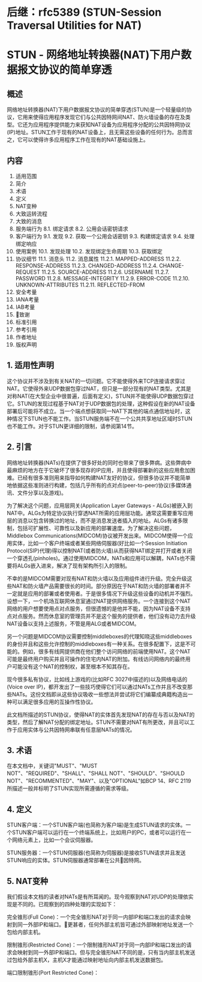 # 后继：rfc5389 (STUN-Session Traversal Utilities for NAT)

# STUN - 网络地址转换器(NAT)下用户数据报文协议的简单穿透


## 概述
网络地址转换器(NAT)下用户数据报文协议的简单穿透(STUN)是一个轻量级的协议，它用来使得应用程序发现它们与公共因特网间NAT、防火墙设备的存在及类型。它还为应用程序提供能力来获知NAT设备为应用程序分配的公共因特网协议(IP)地址。STUN工作于现有的NAT设备上，且无需这些设备的任何行为。总而言之，它可以使得许多应用程序工作在现有的NAT基础设施上。

## 内容
1. 适用范围
2. 简介
3. 术语
4. 定义
5. NAT变种
6. 大致运转流程
7. 大致的消息
8. 服务端行为
8.1. 绑定请求
8.2. 公用会话密钥请求
9. 客户端行为
9.1. 发现
9.2. 获取一个公用会话密钥
9.3. 构建绑定请求
9.4. 处理绑定响应
10. 使用案例
10.1. 发现处理
10.2. 发现绑定生命周期
10.3. 获取绑定
11. 协议细节
11.1. 消息头
11.2. 消息属性
11.2.1. MAPPED-ADDRESS
11.2.2. RESPONSE-ADDRESS
11.2.3. CHANGED-ADDRESS
11.2.4. CHANGE-REQUEST
11.2.5. SOURCE-ADDRESS
11.2.6. USERNAME
11.2.7. PASSWORD
11.2.8. MESSAGE-INTEGRITY
11.2.9. ERROR-CODE
11.2.10. UNKNOWN-ATTRIBUTES
11.2.11. REFLECTED-FROM
12. 安全考量
13. IANA考量
14. IAB考量
15. 致谢
16. 标准引用
17. 参考引用
18. 作者地址
19. 版权声明

## 1. 适用性声明
这个协议并不涉及到有关NAT的一切问题。它不能使得外来TCP连接请求穿过NAT。它使得外来UDP数据包穿过NAT，但只是一部分现有的NAT类型。尤其是对称NAT(在大型企业中很普遍，后面有定义)，STUN并不能使得UDP数据包穿过它。STUN的发现过程基于NAT对于UDP数据包的处理，这种假设在新的NAT设备部署后可能将不成立。当一个端点想获取同一NAT下其他的端点通信地址时，这种情况下STUN也不能工作。当STUN服务端不在一个公共共享地址区域时STUN也不能工作。对于STUN更详细的限制，请参阅第14节。

## 2. 引言
网络地址转换器(NATs)在提供了很多好处的同时也带来了很多弊病。这些弊病中最麻烦的地方在于它破坏了很多现存的IP应用，并且使得部署新的这些应用愈加困难。已经有很多准则用来指导如何构建NAT友好的协议，但很多协议并不能简单地依据这些准则进行构建，包括几乎所有的点对点(peer-to-peer)协议(多媒体通讯、文件分享以及游戏)。

为了解决这个问题，应用层网关(Application Layer Gateways - ALGs)被嵌入到NAT中。ALGs为特定协议执行穿透NAT所需的应用层功能。通常这需要重写应用层的消息以包含转换过的地址，而不是消息发送者插入的地址。ALGs有诸多限制，包括可扩展性、可靠性以及新应用的部署速度。为了解决这些问题，Middlebox Communications(MIDCOM)协议被开发出来。MIDCOM使得一个应用实体，比如一个客户终端或者某些网络伺服器(好比如一个Session Initiation Protocol(SIP)代理)得以控制NAT(或者防火墙)从而获得NAT绑定并打开或者关闭一个穿透孔(pinholes)。通过使用MIDCOM，NATs和应用可以解耦，NATs也不需要将ALGs嵌入进来，解决了现有架构所引入的限制。

不幸的是MIDCOM需要对现有NAT和防火墙以及应用组件进行升级。完全升级这些NAT和防火墙产品需要很长的时间。部分原因在于NAT和防火墙的部署者并不一定就是应用的部署或者使用者。于是很多情况下升级这些设备的动机并不强烈。设想一下，一个机场互联网休息室通过NAT提供网络服务。一个连接到这个NAT网络的用户想要使用点对点服务，但很遗憾的是他并不能，因为NAT设备不支持点对点服务。然而休息室的管理员并不是这个服务的提供者，他们没有动力去升级NAT设备以支持上述服务，不管是用ALG或者MIDCOM。

另一个问题是MIDCOM协议需要控制middleboxes的代理知晓这些middleboxes的身份并且和这些允许控制的middleboxes有一种关系。在很多配置下，这是不可能的。例如，很多有线网提供商在他们整个访问网络的前端使用NAT。这个NAT可能是最终用户购买并且可操作的住宅内NAT的附加。有线访问网络内的最终用户可能没有这个NAT的控制权，甚至根本不知其存在。

现今很多私有协议，比如线上游戏的(比如RFC 3027中描述的)以及网络电话的(Voice over IP)，都开发出了一些技巧使得它们可以通过NATs工作并且不改变那些NATs。这份文档即从这些协议吸收一些想法并尝试将它们编纂成典籍构造出一种可以满足很多应用的互操作性协议。

此文档所描述的STUN协议，使得NAT的实体首先发现NAT的存在与否以及NAT的类型，然后了解NAT分配的绑定地址。STUN不需要对NAT有所更改，并且可以工作于应用实体与公共因特网串联有任意层NATs的情况。

## 3. 术语
在本文档中，关键词"MUST"、"MUST NOT"、"REQUIRED"、"SHALL"、"SHALL NOT"、"SHOULD"、"SHOULD NOT"、"RECOMMENTED"、"MAY"、以及"OPTIONAL"如BCP 14、RFC 2119所描述一般并标明了STUN实现所需遵循的需求等级。

## 4. 定义
STUN客户端：一个STUN客户端(也简称为客户端)是生成STUN请求的实体。一个STUN客户端可以运行在一个终端系统上，比如用户的PC，或者可以运行在一个网络元素上，比如一个会议伺服器。

STUN服务器：一个STUN伺服器(也简称为伺服器)是接收STUN请求并且发送STUN响应的实体。STUN伺服器通常部署在公共因特网。

## 5. NAT变种
我们假设本文档的读者对NATs是有所耳闻的。现今观察到NAT对UDP的处理依实现是不同的。已观察到的四种处理的实现如下：

完全锥形(Full Cone)：一个完全锥形NAT对于同一内部IP和端口发出的请求会映射到同一外部IP和端口。更甚者，任何外部主机皆可通过外部映射地址发送一个包给内部主机。

限制锥形(Restricted Cone)：一个限制锥形NAT对于同一内部IP和端口发出的请求会映射到同一外部IP和端口。但与完全锥形NAT不同的是，只有当内部主机发送过包给外部主机X，主机X才能通过映射地址向内部主机发送数据包。

端口限制锥形(Port Restricted Cone)：
